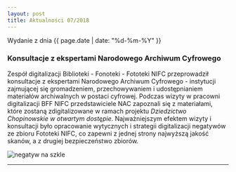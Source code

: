 ```yaml
---
layout: post
title: Aktualności 07/2018
---
```


Wydanie z dnia {{ page.date | date: "%d-%m-%Y" }}

### Konsultacje z ekspertami Narodowego Archiwum Cyfrowego

Zespół digitalizacji Biblioteki - Fonoteki - Fototeki NIFC przeprowadził konsultacje z ekspertami Narodowego Archiwum Cyfrowego - instytucji zajmującej się gromadzeniem, przechowywaniem i udostępnianiem materiałów archiwalnych w postaci cyfrowej.
Podczas wizyty w pracowni digitalizacji BFF NIFC przedstawiciele NAC zapoznali się z materiałami, które zostaną zdigitalizowane w ramach projektu *Dziedzictwo Chopinowskie w otwartym dostępie*.
Najważniejszym efektem wizyty i konsultacji było opracowanie wytycznych i strategii digitalizacji negatywów ze zbioru Fototeki NIFC, co zapewni z jednej strony najwyższą jakość skanów, a z drugiej bezpieczeństwo zbiorów.

![negatyw na szkle](https://nifc.github.io/images/negatyw-na-szkle1.png?raw=true)

---  
